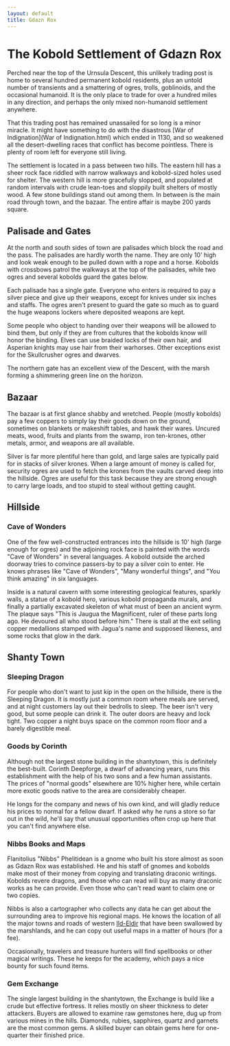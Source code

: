 ```yaml
---
layout: default
title: Gdazn Rox
---
```




# The Kobold Settlement of Gdazn Rox

Perched near the top of the Urnsula Descent, this unlikely trading post is home to several hundred permanent kobold residents, plus an untold number of transients and a smattering of ogres, trolls, goblinoids, and the occasional humanoid.  It is the only place to trade for over a hundred miles in any direction, and perhaps the only mixed non-humanoid settlement anywhere.

That this trading post has remained unassailed for so long is a minor miracle.  It might have something to do with the disastrous [War of Indignation](War of Indignation.html) which ended in 1130, and so weakened all the desert-dwelling races that conflict has become pointless.  There is plenty of room left for everyone still living.

The settlement is located in a pass between two hills.  The eastern hill has a sheer rock face riddled with narrow walkways and kobold-sized holes used for shelter.  The western hill is more gracefully slopped, and populated at random intervals with crude lean-toes and sloppily built shelters of mostly wood.  A few stone buildings stand out among them.  In between is the main road through town, and the bazaar.  The entire affair is maybe 200 yards square.

## Palisade and Gates

At the north and south sides of town are palisades which block the road and the pass.  The palisades are hardly worth the name.  They are only 10' high and look weak enough to be pulled down with a rope and a horse.  Kobolds with crossbows patrol the walkways at the top of the palisades, while two ogres and several kobolds guard the gates below.

Each palisade has a single gate.  Everyone who enters is required to pay a silver piece and give up their weapons, except for knives under six inches and staffs.  The ogres aren't present to guard the gate so much as to guard the huge weapons lockers where deposited weapons are kept.  

Some people who object to handing over their weapons will be allowed to bind them, but only if they are from cultures that the kobolds know will honor the binding.  Elves can use braided locks of their own hair, and Asperian knights may use hair from their warhorses.  Other exceptions exist for the Skullcrusher ogres and dwarves.

The northern gate has an excellent view of the Descent, with the marsh forming a shimmering green line on the horizon.

## Bazaar

The bazaar is at first glance shabby and wretched.  People (mostly kobolds) pay a few coppers to simply lay their goods down on the ground, sometimes on blankets or makeshift tables, and hawk their wares.  Uncured meats, wood, fruits and plants from the swamp, iron ten-krones, other metals, armor, and weapons are all available.  

Silver is far more plentiful here than gold, and large sales are typically paid for in stacks of silver krones.  When a large amount of money is called for, security ogres are used to fetch the krones from the vaults carved deep into the hillside.  Ogres are useful for this task because they are strong enough to carry large loads, and too stupid to steal without getting caught.

## Hillside

### Cave of Wonders

One of the few well-constructed entrances into the hillside is 10' high (large enough for ogres) and the adjoining rock face is painted with the words "Cave of Wonders" in several languages.  A kobold outside the arched doorway tries to convince passers-by to pay a silver coin to enter.  He knows phrases like "Cave of Wonders", "Many wonderful things", and "You think amazing" in six languages.  

Inside is a natural cavern with some interesting geological features, sparkly walls, a statue of a kobold hero, various kobold propaganda murals, and finally a partially excavated skeleton of what must of been an ancient wyrm. The plaque says "This is Jaugua the Magnificent, ruler of these parts long ago. He devoured all who stood before him." There is stall at the exit selling copper medallions stamped with Jagua's name and supposed likeness, and some rocks that glow in the dark.

## Shanty Town

### Sleeping Dragon

For people who don't want to just kip in the open on the hillside, there is the Sleeping Dragon.  It is mostly just a common room where meals are served, and at night customers lay out their bedrolls to sleep.  The beer isn't very good, but some people can drink it.  The outer doors are heavy and lock tight.  Two copper a night buys space on the common room floor and a barely digestible meal.  

### Goods by Corinth

Although not the largest stone building in the shantytown, this is definitely the best-built.  Corinth Deepforge, a dwarf of advancing years, runs this establishment with the help of his two sons and a few human assistants.  The prices of "normal goods" elsewhere are 10% higher here, while certain more exotic goods native to the area are considerably cheaper.  

He longs for the company and news of his own kind, and will gladly reduce his prices to normal for a fellow dwarf.  If asked why he runs a store so far out in the wild, he'll say that unusual opportunities often crop up here that you can't find anywhere else.

### Nibbs Books and Maps

Flanitolius "Nibbs" Phelitidean is a gnome who built his store almost as soon as Gdazn Rox was established.  He and his staff of gnomes and kobolds make most of their money from copying and translating draconic writings.  Kobolds revere dragons, and those who can read will buy as many draconic works as he can provide.  Even those who can't read want to claim one or two copies.

Nibbs is also a cartographer who collects any data he can get about the surrounding area to improve his regional maps.  He knows the location of all the major towns and roads of western [Ild-Eldir](Ild-Eldir.html) that have been swallowed by the marshlands, and he can copy out useful maps in a matter of hours (for a fee).

Occasionally, travelers and treasure hunters will find spellbooks or other magical writings.  These he keeps for the academy, which pays a nice bounty for such found items.

### Gem Exchange

The single largest building in the shantytown, the Exchange is build like a crude but effective fortress.  It relies mostly on sheer thickness to deter attackers.  Buyers are allowed to examine raw gemstones here, dug up from various mines in the hills.  Diamonds, rubies, sapphires, quartz and garnets are the most common gems.  A skilled buyer can obtain gems here for one-quarter their finished price.

